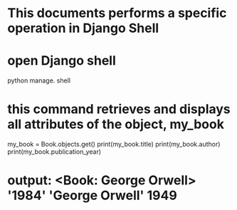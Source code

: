 # This documents performs a specific operation in Django Shell

# open Django shell
python manage. shell

# this command retrieves and displays all attributes of the object, my_book
my_book = Book.objects.get()
print(my_book.title)
print(my_book.author)
print(my_book.publication_year)

# output: <Book: George Orwell> '1984' 'George Orwell' 1949 
